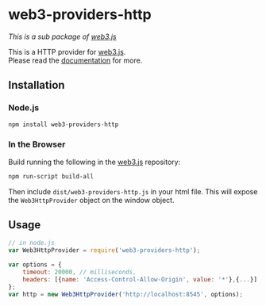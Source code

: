 # web3-providers-http

*This is a sub package of [web3.js][repo]*

This is a HTTP provider for [web3.js][repo].   
Please read the [documentation][docs] for more.

## Installation

### Node.js

```bash
npm install web3-providers-http
```

### In the Browser

Build running the following in the [web3.js][repo] repository:

```bash
npm run-script build-all
```

Then include `dist/web3-providers-http.js` in your html file.
This will expose the `Web3HttpProvider` object on the window object.


## Usage

```js
// in node.js
var Web3HttpProvider = require('web3-providers-http');

var options = {
    timeout: 20000, // milliseconds,
    headers: [{name: 'Access-Control-Allow-Origin', value: '*'},{...}]
};
var http = new Web3HttpProvider('http://localhost:8545', options);
```


[docs]: http://web3js.readthedocs.io/en/1.0/
[repo]: https://github.com/ethereum/web3.js


